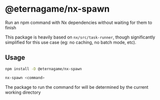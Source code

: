 # @eternagame/nx-spawn

Run an npm command with Nx dependencies without waiting for them to finish

This package is heavily based on `nx/src/task-runner`, though significantly simplified for this use case
(eg: no caching, no batch mode, etc).

## Usage

```sh
npm install -D @eternagame/nx-spawn
```

```sh
nx-spawn <command>
```

The package to run the command for will be determined by the current working directory
